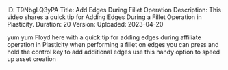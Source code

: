 ID: T9NbgLQ3yPA
Title: Add Edges During Fillet Operation
Description: This video shares a quick tip for Adding Edges During a Fillet Operation in Plasticity.
Duration: 20
Version: 
Uploaded: 2023-04-20

yum yum Floyd here with a quick tip for
adding edges during affiliate operation
in Plasticity when performing a fillet
on edges you can press and hold the
control key to add additional edges use
this handy option to speed up asset
creation